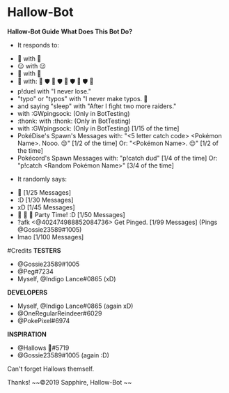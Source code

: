 # Hallow-Bot
**Hallow-Bot Guide**
__What Does This Bot Do?__
* It responds to:
- 👀 with 👀
- 😐 with 😐
- 🎉 with 🎉
- 🔫 with:
🚫 🛡 🚫
🛡 🐁 🛡
🚫 🛡 🚫
- p!duel with "I never lose."
- "typo" or "typos" with "I never make typos. 😤
- <Pinging the Bot> and saying "sleep" with "After I fight two more raiders."
- <Pinging the Bot> with :GWpingsock: (Only in BotTesting)
- :thonk: with :thonk: (Only in BotTesting)
- <Pinging The Actual Hallows> with :GWpingsock: (Only in BotTesting) [1/15 of the time]
- PokéDise's Spawn's Messages with:
"<5 letter catch code> <Pokémon Name>.
 Nooo. 😢"
[1/2 of the time]
Or:
"<Pokémon Name>. 😒"
[1/2 of the time]
- Pokécord's Spawn Messages with:
"p!catch dud"
[1/4 of the time]
Or:
"p!catch <Random Pokémon Name>"
[3/4 of the time]

* It randomly says:
- 👀 [1/25 Messages]
- :D [1/30 Messages]
- xD [1/45 Messages]
- 🍾 🐁 🍹 Party Time! :D [1/50 Messages]
- ?afk <@402474988852084736> Get Pinged. [1/99 Messages] (Pings @Gossie23589#1005)
- lmao [1/100 Messages]

#Credits
**TESTERS**
- @Gossie23589#1005
- @Peg#7234 
- Myself, @Indigo Lance#0865 (xD)

**DEVELOPERS**
- Myself, @Indigo Lance#0865 (again xD)
- @OneRegularReindeer#6029 
- @PokePixel#6974 

**INSPIRATION**
- @Hallows 🎵#5719 
- @Gossie23589#1005 (again :D)

Can't forget Hallows themself.

Thanks! ~~©2019 Sapphire, Hallow-Bot ~~
